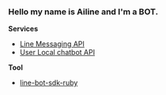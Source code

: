 ### Hello my name is Ailine and I'm a BOT.
  
__Services__

 * [Line Messaging API](https://developers.line.me/messaging-api/overview)
 * [User Local chatbot API](http://ai.userlocal.jp/)

__Tool__ 

 * [line-bot-sdk-ruby](https://github.com/line/line-bot-sdk-ruby)
